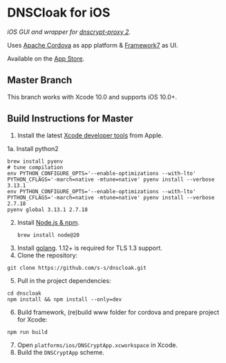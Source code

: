 # DNSCloak for iOS

_iOS GUI and wrapper for [dnscrypt-proxy 2](https://github.com/jedisct1/dnscrypt-proxy)._

Uses [Apache Cordova](https://cordova.apache.org) as app platform & [Framework7](https://framework7.io) as UI.

Available on the [App Store](https://itunes.apple.com/app/id1452162351).

Master Branch
----------------

This branch works with Xcode 10.0 and supports iOS 10.0+.

Build Instructions for Master
------------------

1. Install the latest [Xcode developer tools](https://developer.apple.com/xcode/downloads/) from Apple.

1a. Install python2
  ```shell
  brew install pyenv
  # tune compilation
  env PYTHON_CONFIGURE_OPTS='--enable-optimizations --with-lto' PYTHON_CFLAGS='-march=native -mtune=native' pyenv install --verbose 3.13.1
  env PYTHON_CONFIGURE_OPTS='--enable-optimizations --with-lto' PYTHON_CFLAGS='-march=native -mtune=native' pyenv install --verbose 2.7.18
  pyenv global 3.13.1 2.7.18
  ```

2. Install [Node.js & npm](https://docs.npmjs.com/downloading-and-installing-node-js-and-npm).
    ```shell
    brew install node@20
    ```
3. Install [golang](https://golang.org/doc/install). 1.12+ is required for TLS 1.3 support.
4. Clone the repository:

  ```shell
  git clone https://github.com/s-s/dnscloak.git
  ```

5. Pull in the project dependencies:

  ```shell
  cd dnscloak
  npm install && npm install --only=dev
  ```

6. Build framework, (re)build www folder for cordova and prepare project for Xcode:

  ```shell
  npm run build
  ```

7. Open `platforms/ios/DNSCryptApp.xcworkspace` in Xcode.
8. Build the `DNSCryptApp` scheme.
